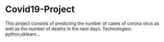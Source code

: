 # Covid19-Project
This project consists of predicting the number of cases of corona virus as well as the number of deaths in the next days.
Technologies: python,sklearn...
